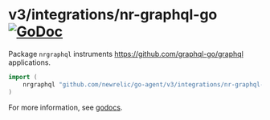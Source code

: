 # v3/integrations/nr-graphql-go [![GoDoc](https://godoc.org/github.com/newrelic/go-agent/v3/integrations/nr-graphql-go?status.svg)](https://godoc.org/github.com/newrelic/go-agent/v3/integrations/nr-graphql-go)

Package `nrgraphql` instruments https://github.com/graphql-go/graphql applications.

```go
import (
    nrgraphql "github.com/newrelic/go-agent/v3/integrations/nr-graphql-go"
)
```

For more information, see
[godocs](https://godoc.org/github.com/newrelic/go-agent/v3/integrations/nr-graphql-go).
